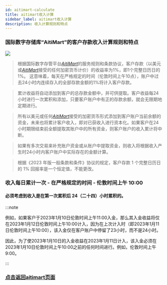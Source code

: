 ```yaml
---
id: aitimart-calculate
title: aitimart收入计算
sidebar_label: aitimart收入计算
description: 收入计算规则和特点
---
```

### 国际数字存储库“AitiMart”的客户存款收入计算规则和特点
![](https://aitimart.live/images/accurals.jpg)

> 根据国际数字存管平台[*AitiMart*](https://aitimart.com/new-account/?code=1344696906597400)的服务规则和条款协议，客户存款（以美元或[*AitiMart*](https://aitimart.com/new-account/?code=1344696906597400)接受的任何加密货币计价）的收益率为1%，即1个完整日历日的1%。 
> 这意味着，每天在严格规定的时间（伦敦时间上午10点），账户中过去24小时内连续存入的全部存款金额的1%将计入客户存款。  

> 累计收益将自动添加到客户的总存款金额中，并可供提取。客户收益每24小时进行一次累积和添加，只要客户账户中有正的存款余额，就会无限期地定期进行。   

> 所有以美元或任何[*AitiMart*](https://aitimart.com/new-account/?code=1344696906597400)接受的加密货币形式添加到客户账户当前余额的资金，未来也将累计客户收入，即对已获收入进行资本化。如果客户在24小时期限结束前全额提取其账户中的所有资金，则客户账户的收入累计将中断。

> 如果有多次交易来补充账户资金或从账户中提取资金，则收入将根据收入产生时24小时内客户账户中实际存在的金额计算。  

> 根据《2023 年版一般条款和条件》协议的规定，客户存款 1 个完整日历日的 1% 回报率是一个恒定值，不能更改。

### 收入每日累计一次 - 在严格规定的时间 - 伦敦时间上午 10:00
#### 必须考虑到收入是在第一次累积后 24（二十四）小时累积的。
:::note

例如，如果客户于2023年1月10日伦敦时间上午11:00入金，那么其入金收益将仅在2023年1月12日伦敦时间上午10:00计入，因为在上次计入时（即2023年1月11日伦敦时间上午10:00），该入金仅在客户账户中停留了23小时，而不是24小时。

因此，为了使2023年1月10日的入金收益在2023年1月11日计入，该入金必须在2023年1月10日伦敦时间上午10:00之前的任何时间进行。例如，伦敦时间上午9:00。

:::

### [点击返回aitimart页面](aitimart.md)

